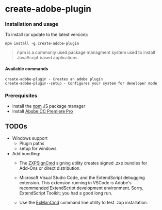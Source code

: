 # create-adobe-plugin

### Installation and usage
To install (or update to the latest version):

```
npm install -g create-adobe-plugin
```

> npm is a commonly used package managment system used to install JavaScript based applications.

#### Available commands
```
create-adobe-plugin - Creates an adobe plugin
create-adobe-plugin--setup - Configures your system for developer mode
```
### Prerequisites
* Install the [npm](https://www.npmjs.com/) JS package manager
* Install [Abobe CC Premiere Pro](https://www.adobe.com/products/premiere.html)

## TODOs
* Windows support
    * Plugin paths
    * setup for windows 
* Add bundling:
    - The
        [ZXPSignCmd](https://github.com/Adobe-CEP/CEP-Resources/tree/master/ZXPSignCMD/4.0.7)
        signing utility creates signed .zxp bundles for Add-Ons or direct
        distribution.
    - Microsoft Visual Studio Code, and the ExtendScript debugging extension. This extension running in VSCode is Adobe's recommended ExtendScript development environment. Sorry, ExtendScript Toolkit; you had a good long run.

    - Use the [ExManCmd](https://www.adobeexchange.com/resources/28) command line
        utility to test .zxp installation.




